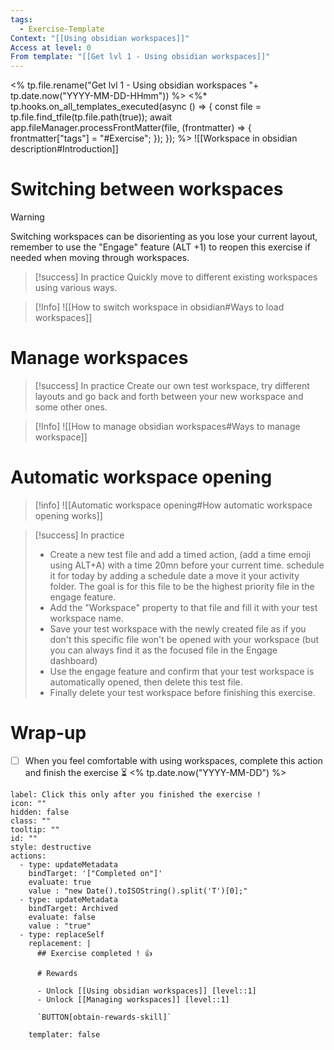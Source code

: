 ```yaml
---
tags:
  - Exercise-Template
Context: "[[Using obsidian workspaces]]"
Access at level: 0
From template: "[[Get lvl 1 - Using obsidian workspaces]]"
---
```

<% tp.file.rename("Get lvl 1 - Using obsidian workspaces "+ tp.date.now("YYYY-MM-DD-HHmm")) %>
<%* tp.hooks.on_all_templates_executed(async () => {
  const file = tp.file.find_tfile(tp.file.path(true));
  await app.fileManager.processFrontMatter(file, (frontmatter) => {
    frontmatter["tags"] = "#Exercise";
  });
}); 
%>
![[Workspace in obsidian description#Introduction]]

# Switching between workspaces

> [!warning] 
> Switching workspaces can be disorienting as you lose your current layout, remember to use the "Engage" feature (ALT +1) to reopen this exercise if needed when moving through workspaces.

> [!success] In practice
> Quickly move to different existing workspaces using various ways.

>[!Info]
>![[How to switch workspace in obsidian#Ways to load workspaces]]

# Manage workspaces

> [!success] In practice
> Create our own test workspace, try different layouts and go back and forth between your new workspace and some other ones. 

>[!Info]
>![[How to manage obsidian workspaces#Ways to manage workspace]]

# Automatic workspace opening

> [!info] 
> ![[Automatic workspace opening#How automatic workspace opening works]]

> [!success] In practice
> - Create a new test file and add a timed action, (add a time emoji using ALT+A) with a time 20mn before your current time. schedule it for today by adding a schedule date a move it your activity folder.  The goal is for this file to be the highest priority file in the engage feature. 
> - Add the "Workspace" property to that file and fill it with your test workspace name. 
> - Save your test workspace with the newly  created file as if you don't this specific file won't be opened with your workspace (but you can always find it as the focused file in the Engage dashboard)
> - Use the engage feature and confirm that your test workspace is automatically opened, then delete this test file. 
> - Finally delete your test workspace before finishing this exercise. 

# Wrap-up

- [ ] When you feel comfortable with using workspaces, complete this action and finish the exercise ⏳ <% tp.date.now("YYYY-MM-DD") %>

```meta-bind-button
label: Click this only after you finished the exercise !
icon: ""
hidden: false
class: ""
tooltip: ""
id: ""
style: destructive
actions:
  - type: updateMetadata
    bindTarget: '["Completed on"]'
    evaluate: true
    value : "new Date().toISOString().split('T')[0];" 
  - type: updateMetadata
    bindTarget: Archived
    evaluate: false
    value : "true" 
  - type: replaceSelf
    replacement: |
      ## Exercise completed ! 👍 
      
      # Rewards
      
      - Unlock [[Using obsidian workspaces]] [level::1]
      - Unlock [[Managing workspaces]] [level::1]
      
      `BUTTON[obtain-rewards-skill]`
      
    templater: false
```
